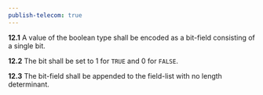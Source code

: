 ```yaml
---
publish-telecom: true
---
```



**12.1** A value of the boolean type shall be encoded as a bit-field consisting of a single bit.

**12.2** The bit shall be set to 1 for `TRUE` and 0 for `FALSE`.

**12.3** The bit-field shall be appended to the field-list with no length determinant.
